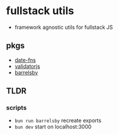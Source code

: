 # fullstack utils

- framework agnostic utils for fullstack JS

## pkgs

- [date-fns](https://date-fns.org/docs/Getting-Started)
- [validatorjs](https://github.com/validatorjs/validator.js#validators)
- [barrelsby](https://github.com/bencoveney/barrelsby)

## TLDR

### scripts

- `bun run barrelsby` recreate exports
- `bun dev` start on localhost:3000
